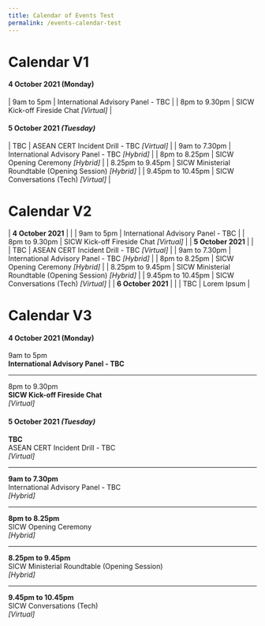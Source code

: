 ```yaml
---
title: Calendar of Events Test
permalink: /events-calendar-test
---
```




# Calendar V1

#### **4 October 2021** (Monday)

| 9am to 5pm     | International Advisory Panel - TBC     |
| 8pm to 9.30pm     | SICW Kick-off Fireside Chat *[Virtual]*     |

#### **5 October 2021** *(Tuesday)*

| TBC     | ASEAN CERT Incident Drill - TBC *[Virtual]*     |
| 9am to 7.30pm     | International Advisory Panel - TBC *[Hybrid]*    |
| 8pm to 8.25pm     | SICW Opening Ceremony *[Hybrid]*     |
| 8.25pm to 9.45pm     | SICW Ministerial Roundtable (Opening Session) *[Hybrid]*     |
| 9.45pm to 10.45pm     | SICW Conversations (Tech) *[Virtual]*     |

# Calendar V2

| **4 October 2021**     |      |
| 9am to 5pm     | International Advisory Panel - TBC     |
| 8pm to 9.30pm     | SICW Kick-off Fireside Chat *[Virtual]*     |
| **5 October 2021**     |      |
| TBC     | ASEAN CERT Incident Drill - TBC *[Virtual]*     |
| 9am to 7.30pm     | International Advisory Panel - TBC *[Hybrid]*    |
| 8pm to 8.25pm     | SICW Opening Ceremony *[Hybrid]*     |
| 8.25pm to 9.45pm     | SICW Ministerial Roundtable (Opening Session) *[Hybrid]*     |
| 9.45pm to 10.45pm     | SICW Conversations (Tech) *[Virtual]*     |
| **6 October 2021**     |      |
| TBC     | Lorem Ipsum     |

# Calendar V3

#### **4 October 2021** (Monday)

9am to 5pm  
**International Advisory Panel - TBC**  

--- 

8pm to 9.30pm  
**SICW Kick-off Fireside Chat**  
*[Virtual]*

#### **5 October 2021** *(Tuesday)*

**TBC**  
ASEAN CERT Incident Drill - TBC  
*[Virtual]*

--- 

**9am to 7.30pm**  
International Advisory Panel - TBC  
*[Hybrid]*

--- 

**8pm to 8.25pm**  
SICW Opening Ceremony  
*[Hybrid]*

---

**8.25pm to 9.45pm**  
SICW Ministerial Roundtable (Opening Session)  
*[Hybrid]*

---
**9.45pm to 10.45pm**  
SICW Conversations (Tech)  
*[Virtual]*